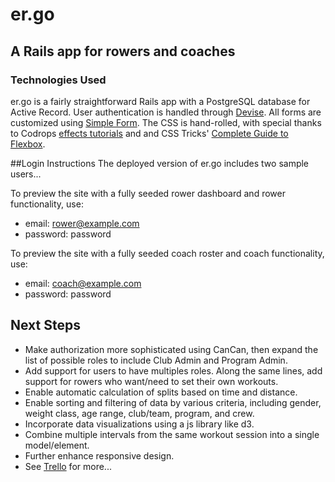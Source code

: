 # er.go
## A Rails app for rowers and coaches

### Technologies Used
er.go is a fairly straightforward Rails app with a PostgreSQL database for Active Record. User authentication is handled through [Devise](https://github.com/plataformatec/devise). All forms are customized using [Simple Form](https://github.com/plataformatec/simple_form). The CSS is hand-rolled, with special thanks to Codrops [effects tutorials](http://tympanus.net/codrops/category/tutorials) and and CSS Tricks' [Complete Guide to Flexbox](https://css-tricks.com/snippets/css/a-guide-to-flexbox/guide).

##Login Instructions
The deployed version of er.go includes two sample users...

To preview the site with a fully seeded rower dashboard and rower functionality, use:
- email: rower@example.com
- password: password

To preview the site with a fully seeded coach roster and coach functionality, use:
- email: coach@example.com
- password: password

## Next Steps
- Make authorization more sophisticated using CanCan, then expand the list of possible roles to include Club Admin and Program Admin.
- Add support for users to have multiples roles. Along the same lines, add support for rowers who want/need to set their own workouts.
- Enable automatic calculation of splits based on time and distance.
- Enable sorting and filtering of data by various criteria, including gender, weight class, age range, club/team, program, and crew.
- Incorporate data visualizations using a js library like d3.
- Combine multiple intervals from the same workout session into a single model/element.
- Further enhance responsive design.
- See [Trello](https://trello.com/b/XQQBBKRc/week-6-project) for more...
